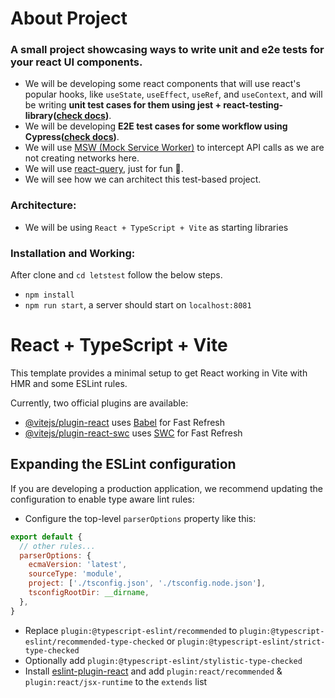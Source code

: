 # About Project
### A small project showcasing ways to write unit and e2e tests for your react UI components.
- We will be developing some react components that will use react's popular hooks, like `useState`, `useEffect`, `useRef`, and `useContext`, and will be writing **unit test cases for them using jest + react-testing-library([check docs](https://testing-library.com/docs/react-testing-library/intro/))**.
- We will be developing **E2E test cases for some workflow using Cypress([check docs](https://www.cypress.io/))**.
- We will use [MSW (Mock Service Worker)](https://www.npmjs.com/package/msw) to intercept API calls as we are not creating networks here.
- We will use [react-query](https://www.npmjs.com/package/@tanstack/react-query), just for fun 🙂.
- We will see how we can architect this test-based project.

### Architecture:
- We will be using `React + TypeScript + Vite` as starting libraries
### Installation and Working:
After clone and `cd letstest` follow the below steps. 
- `npm install`
- `npm run start`, a server should start on `localhost:8081`

# React + TypeScript + Vite

This template provides a minimal setup to get React working in Vite with HMR and some ESLint rules.

Currently, two official plugins are available:

- [@vitejs/plugin-react](https://github.com/vitejs/vite-plugin-react/blob/main/packages/plugin-react/README.md) uses [Babel](https://babeljs.io/) for Fast Refresh
- [@vitejs/plugin-react-swc](https://github.com/vitejs/vite-plugin-react-swc) uses [SWC](https://swc.rs/) for Fast Refresh

## Expanding the ESLint configuration

If you are developing a production application, we recommend updating the configuration to enable type aware lint rules:

- Configure the top-level `parserOptions` property like this:

```js
export default {
  // other rules...
  parserOptions: {
    ecmaVersion: 'latest',
    sourceType: 'module',
    project: ['./tsconfig.json', './tsconfig.node.json'],
    tsconfigRootDir: __dirname,
  },
}
```

- Replace `plugin:@typescript-eslint/recommended` to `plugin:@typescript-eslint/recommended-type-checked` or `plugin:@typescript-eslint/strict-type-checked`
- Optionally add `plugin:@typescript-eslint/stylistic-type-checked`
- Install [eslint-plugin-react](https://github.com/jsx-eslint/eslint-plugin-react) and add `plugin:react/recommended` & `plugin:react/jsx-runtime` to the `extends` list
